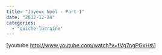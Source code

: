 ```yaml
---
title: "Joyeux Noël - Part I"
date: "2012-12-24"
categories: 
  - "quiche-lorraine"
---
```


\[youtube http://www.youtube.com/watch?v=fVg7ngPGvHs\]
